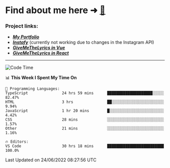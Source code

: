 # Find about me here ➜ [🧑](https://pauabella.dev)

### Project links:
- ***[My Portfolio](https://pauabella.dev)***
- ***[Instafy](https://instafy.me)*** (currently not working due to changes in the Instagram API)
- ***[GiveMeTheLyrics in Vue](https://lyrics.pauabella.dev)***
- ***[GiveMeTheLyrics in React](https://pauabella.dev/GiveMeTheLyrics)***

---
<!--START_SECTION:waka-->
![Code Time](http://img.shields.io/badge/Code%20Time-1%2C204%20hrs%2028%20mins-blue)

📊 **This Week I Spent My Time On** 

```text
💬 Programming Languages: 
TypeScript               24 hrs 59 mins      ████████████████████░░░░░   82.47% 
HTML                     3 hrs               ██░░░░░░░░░░░░░░░░░░░░░░░   9.94% 
JavaScript               1 hr 20 mins        █░░░░░░░░░░░░░░░░░░░░░░░░   4.42% 
CSS                      28 mins             ░░░░░░░░░░░░░░░░░░░░░░░░░   1.57% 
Other                    21 mins             ░░░░░░░░░░░░░░░░░░░░░░░░░   1.16%

🔥 Editors: 
VS Code                  30 hrs 18 mins      █████████████████████████   100.0%

```


 Last Updated on 24/06/2022 08:27:56 UTC
<!--END_SECTION:waka-->
